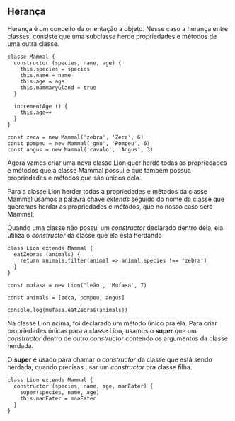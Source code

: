 ## Herança

Herança é um conceito da orientação a objeto. Nesse caso a herança entre classes, consiste que uma subclasse herde propriedades e métodos de uma outra classe.

```
classe Mammal {
  constructor (species, name, age) {
    this.species = species
    this.name = name
    this.age = age
    this.mammaryGland = true
  }

  incrementAge () {
    this.age++
  }
}

const zeca = new Mammal('zebra', 'Zeca', 6)
const pompeu = new Mammal('gnu', 'Pompeu', 6)
const angus = new Mammal('cavalo', 'Angus', 3)

```
Agora vamos criar uma nova classe Lion quer herde todas as propriedades e métodos que a classe Mammal possui e que também possua propriedades e métodos que são únicos dela.

Para a classe Lion herder todas a propriedades e métodos da classe Mammal usamos a palavra chave *extends* seguido do nome da classe que queremos herdar as propriedades e métodos, que no nosso caso será Mammal.

Quando uma classe não possui um *constructor* declarado dentro dela, ela utiliza o *constructor* da classe que ela está herdando

```
class Lion extends Mammal {
  eatZebras (animals) {
    return animals.filter(animal => animal.species !== 'zebra')
  }
}

const mufasa = new Lion('leão', 'Mufasa', 7)

const animals = [zeca, pompeu, angus]

console.log(mufasa.eatZebras(animals))

```

Na classe Lion acima, foi declarado um método único pra ela. Para criar propriedades únicas para a classe Lion, usamos o **super** que um *constructor* dentro de outro *constructor* contendo os argumentos da classe herdada. 

O **super** é usado para chamar o *constructor* da classe que está sendo herdada, quando precisas usar um *constructor* pra classe filha.

```
class Lion extends Mammal {
  constructor (species, name, age, manEater) {
    super(species, name, age)
    this.manEater = manEater
  }
}

```
